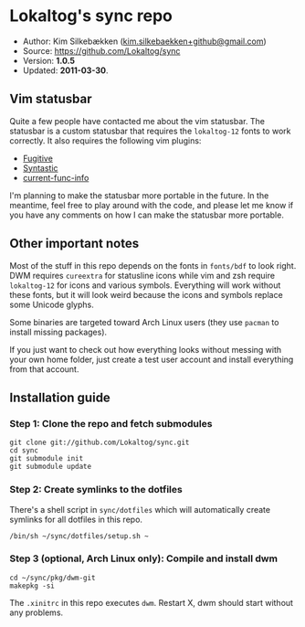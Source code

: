 # Lokaltog's sync repo

- Author: Kim Silkebækken (kim.silkebaekken+github@gmail.com)
- Source: <https://github.com/Lokaltog/sync>
- Version: **1.0.5**
- Updated: **2011-03-30**.

## Vim statusbar

Quite a few people have contacted me about the vim statusbar. The
statusbar is a custom statusbar that requires the `lokaltog-12` fonts to
work correctly. It also requires the following vim plugins:

- [Fugitive](https://github.com/tpope/vim-fugitive)
- [Syntastic](https://github.com/scrooloose/syntastic)
- [current-func-info](http://www.vim.org/scripts/script.php?script_id=3197)

I'm planning to make the statusbar more portable in the future. In the
meantime, feel free to play around with the code, and please let me know
if you have any comments on how I can make the statusbar more portable.

## Other important notes

Most of the stuff in this repo depends on the fonts in `fonts/bdf` to
look right. DWM requires `cureextra` for statusline icons while vim and
zsh require `lokaltog-12` for icons and various symbols. Everything will
work without these fonts, but it will look weird because the icons and
symbols replace some Unicode glyphs.

Some binaries are targeted toward Arch Linux users (they use `pacman` to
install missing packages).

If you just want to check out how everything looks without messing with
your own home folder, just create a test user account and install
everything from that account.

## Installation guide

### Step 1: Clone the repo and fetch submodules

	git clone git://github.com/Lokaltog/sync.git
	cd sync
	git submodule init
	git submodule update

### Step 2: Create symlinks to the dotfiles

There's a shell script in `sync/dotfiles` which will automatically
create symlinks for all dotfiles in this repo.

	/bin/sh ~/sync/dotfiles/setup.sh ~

### Step 3 (optional, Arch Linux only): Compile and install dwm

	cd ~/sync/pkg/dwm-git
	makepkg -si

The `.xinitrc` in this repo executes `dwm`. Restart X, dwm should start
without any problems.
